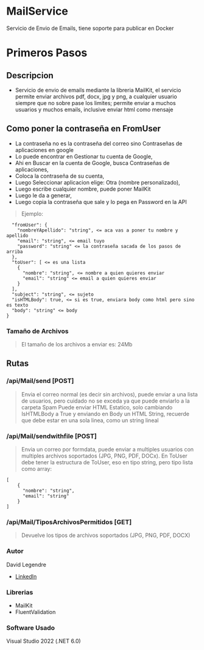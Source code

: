 # MailService
Servicio de Envio de Emails, tiene soporte para publicar en Docker

# Primeros Pasos

## Descripcion
- Servicio de envio de emails mediante la libreria MailKit, el servicio permite enviar archivos pdf, docx, jpg y png, a cualquier usuario siempre que no sobre pase los limites; permite enviar a muchos usuarios y muchos emails, inclusive enviar html como mensaje

## Como poner la contraseña en FromUser
- La contraseña no es la contraseña del correo sino Contraseñas de aplicaciones en google
- Lo puede encontrar en Gestionar tu cuenta de Google,
- Ahi en Buscar en la cuenta de Google, busca Contraseñas de aplicaciones,
- Coloca la contraseña de su cuenta, 
- Luego Seleccionar aplicacion elige: Otra (nombre personalizado),
- Luego escribe cualquier nombre, puede poner MailKit
- Luego le da a generar,
- Luego copia la contraseña que sale y lo pega en Password en la API
>Ejemplo:
```{
  "fromUser": {
    "nombreYApellido": "string", <= aca vas a poner tu nombre y apellido
    "email": "string", <= email tuyo
    "password": "string" <= la contraseña sacada de los pasos de arriba
  },
  "toUser": [ <= es una lista
    {
      "nombre": "string", <= nombre a quien quieres enviar
      "email": "string" <= email a quien quieres enviar
    }
  ],
  "subject": "string", <= sujeto
  "isHTMLBody": true, <= si es true, enviara body como html pero sino es texto
  "body": "string" <= body
}
```
### Tamaño de Archivos
> El tamaño de los archivos a enviar es: 24Mb

## Rutas
### /api/Mail/send [POST]
> Envia el correo normal (es decir sin archivos), puede enviar a una lista de usuarios, pero cuidado no se exceda ya que puede enviarlo a la carpeta Spam
> Puede enviar HTML Estatico, solo cambiando IsHTMLBody a True y enviando en Body un HTML String, recuerde que debe estar en una sola linea, como un string lineal
 
### /api/Mail/sendwithfile [POST]
> Envia un correo por formdata, puede enviar a multiples usuarios con multiples archivos soportados (JPG, PNG, PDF, DOCx).
> En ToUser debe tener la estructura de ToUser, eso en tipo string, pero tipo lista como array:
```
[
    {
      "nombre": "string", 
      "email": "string"
    }
]
```
### /api/Mail/TiposArchivosPermitidos [GET]
> Devuelve los tipos de archivos soportados (JPG, PNG, PDF, DOCX)

### Autor
David Legendre
- [LinkedIn](https://www.linkedin.com/in/david-legendre-albites-904a361a7/)

### Librerias
- MailKit
- FluentValidation

### Software Usado
Visual Studio 2022 (.NET 6.0)
